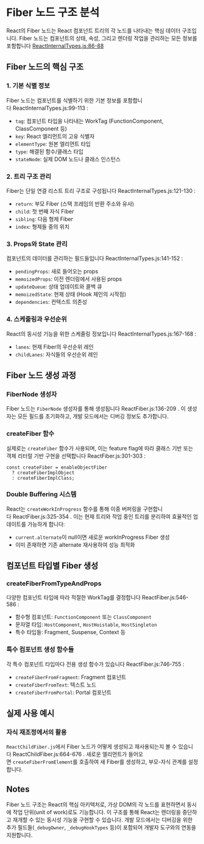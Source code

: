 
# Fiber 노드 구조 분석

React의 Fiber 노드는 React 컴포넌트 트리의 각 노드를 나타내는 핵심 데이터 구조입니다. Fiber 노드는 컴포넌트의 상태, 속성, 그리고 렌더링 작업을 관리하는 모든 정보를 포함합니다 [ReactInternalTypes.js:86-88](https://github.com/facebook/react/blob/26e87b5f15d80fd4aaf9909f90de0857e54c1129/packages/react-reconciler/src/ReactInternalTypes.js#L88)

## Fiber 노드의 핵심 구조

### 1. 기본 식별 정보

Fiber 노드는 컴포넌트를 식별하기 위한 기본 정보를 포함합니다 ReactInternalTypes.js:99-113 :

- `tag`: 컴포넌트 타입을 나타내는 WorkTag (FunctionComponent, ClassComponent 등)
- `key`: React 엘리먼트의 고유 식별자
- `elementType`: 원본 엘리먼트 타입
- `type`: 해결된 함수/클래스 타입
- `stateNode`: 실제 DOM 노드나 클래스 인스턴스

### 2. 트리 구조 관리

Fiber는 단일 연결 리스트 트리 구조로 구성됩니다 ReactInternalTypes.js:121-130 :

- `return`: 부모 Fiber (스택 프레임의 반환 주소와 유사)
- `child`: 첫 번째 자식 Fiber
- `sibling`: 다음 형제 Fiber
- `index`: 형제들 중의 위치

### 3. Props와 State 관리

컴포넌트의 데이터를 관리하는 필드들입니다 ReactInternalTypes.js:141-152 :

- `pendingProps`: 새로 들어오는 props
- `memoizedProps`: 이전 렌더링에서 사용된 props
- `updateQueue`: 상태 업데이트와 콜백 큐
- `memoizedState`: 현재 상태 (Hook 체인의 시작점)
- `dependencies`: 컨텍스트 의존성

### 4. 스케줄링과 우선순위

React의 동시성 기능을 위한 스케줄링 정보입니다 ReactInternalTypes.js:167-168 :

- `lanes`: 현재 Fiber의 우선순위 레인
- `childLanes`: 자식들의 우선순위 레인

## Fiber 노드 생성 과정

### FiberNode 생성자

Fiber 노드는 `FiberNode` 생성자를 통해 생성됩니다 ReactFiber.js:136-209 . 이 생성자는 모든 필드를 초기화하고, 개발 모드에서는 디버깅 정보도 추가합니다.

### createFiber 함수

실제로는 `createFiber` 함수가 사용되며, 이는 feature flag에 따라 클래스 기반 또는 객체 리터럴 기반 구현을 선택합니다 ReactFiber.js:301-303 :

```
const createFiber = enableObjectFiber  
  ? createFiberImplObject  
  : createFiberImplClass;
```

### Double Buffering 시스템

React는 `createWorkInProgress` 함수를 통해 이중 버퍼링을 구현합니다 ReactFiber.js:325-354 . 이는 현재 트리와 작업 중인 트리를 분리하여 효율적인 업데이트를 가능하게 합니다:

- `current.alternate`이 null이면 새로운 workInProgress Fiber 생성
- 이미 존재하면 기존 alternate 재사용하여 성능 최적화

## 컴포넌트 타입별 Fiber 생성

### createFiberFromTypeAndProps

다양한 컴포넌트 타입에 따라 적절한 WorkTag를 결정합니다 ReactFiber.js:546-586 :

- 함수형 컴포넌트: `FunctionComponent` 또는 `ClassComponent`
- 문자열 타입: `HostComponent`, `HostHoistable`, `HostSingleton`
- 특수 타입들: Fragment, Suspense, Context 등

### 특수 컴포넌트 생성 함수들

각 특수 컴포넌트 타입마다 전용 생성 함수가 있습니다 ReactFiber.js:746-755 :

- `createFiberFromFragment`: Fragment 컴포넌트
- `createFiberFromText`: 텍스트 노드
- `createFiberFromPortal`: Portal 컴포넌트

## 실제 사용 예시

### 자식 재조정에서의 활용

`ReactChildFiber.js`에서 Fiber 노드가 어떻게 생성되고 재사용되는지 볼 수 있습니다 ReactChildFiber.js:664-676 . 새로운 엘리먼트가 들어오면 `createFiberFromElement`를 호출하여 새 Fiber를 생성하고, 부모-자식 관계를 설정합니다.

## Notes

Fiber 노드 구조는 React의 핵심 아키텍처로, 가상 DOM의 각 노드를 표현하면서 동시에 작업 단위(unit of work)로도 기능합니다. 이 구조를 통해 React는 렌더링을 중단하고 재개할 수 있는 동시성 기능을 구현할 수 있습니다. 개발 모드에서는 디버깅을 위한 추가 필드들(`_debugOwner`, `_debugHookTypes` 등)이 포함되어 개발자 도구와의 연동을 지원합니다.